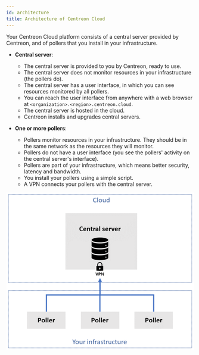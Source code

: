 ```yaml
---
id: architecture
title: Architecture of Centreon Cloud
---
```


Your Centreon Cloud platform consists of a central server provided by Centreon, and of pollers that you install in your infrastructure.

* **Central server**:
  * The central server is provided to you by Centreon, ready to use.
  * The central server does not monitor resources in your infrastructure (the pollers do).
  * The central server has a user interface, in which you can see resources monitored by all pollers.
  * You can reach the user interface from anywhere with a web browser at `<organization>.<region>.centreon.cloud`.
  * The central server is hosted in the cloud.
  * Centreon installs and upgrades central servers.

* **One or more pollers**:
  * Pollers monitor resources in your infrastructure. They should be in the same network as the resources they will monitor.
  * Pollers do not have a user interface (you see the pollers' activity on the central server's interface).
  * Pollers are part of your infrastructure, which means better security, latency and bandwidth.
  * You install your pollers using a simple script.
  * A VPN connects your pollers with the central server.

![image](../assets/getting-started/infra3.png)
